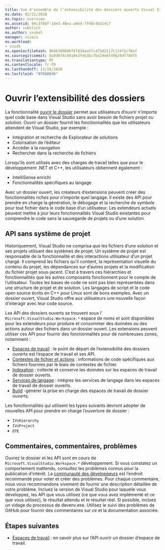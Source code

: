 ```yaml
---
title: Vue d’ensemble de l’extensibilité des dossiers ouverts Visual Studio | Microsoft Docs
ms.date: 02/21/2018
ms.topic: overview
ms.assetid: 94c3f8bf-1de3-40ea-aded-7f40c4b314c7
author: vukelich
ms.author: svukel
manager: viveis
ms.workload:
- vssdk
ms.openlocfilehash: 964b360806f6f834aa57c475d2117c124f2cf8af
ms.sourcegitcommit: 8a0d0f4c4910e2feb3bc7bd19e8f49629df78df5
ms.translationtype: MT
ms.contentlocale: fr-FR
ms.lasthandoff: 12/18/2020
ms.locfileid: "97668636"
---
```

# <a name="open-folder-extensibility"></a>Ouvrir l’extensibilité des dossiers

La fonctionnalité [ouvrir le dossier](../ide/develop-code-in-visual-studio-without-projects-or-solutions.md) permet aux utilisateurs d’ouvrir n’importe quel code base dans Visual Studio sans avoir besoin de fichiers projet ou solution. Ouvrir un dossier fournit les fonctionnalités que les utilisateurs attendent de Visual Studio, par exemple :

* Intégration et recherche de Explorateur de solutions
* Colorisation de l’éditeur
* Accéder à la navigation
* Rechercher dans la recherche de fichiers

Lorsqu’ils sont utilisés avec des charges de travail telles que pour le développement .NET et C++, les utilisateurs obtiennent également :

* IntelliSense enrichi
* Fonctionnalités spécifiques au langage

Avec un dossier ouvert, les créateurs d’extensions peuvent créer des fonctionnalités riches pour n’importe quel langage. Il existe des API pour prendre en charge la génération, le débogage et la recherche de symbole pour tout fichier dans le code base d’un utilisateur. Les extendeurs actuels peuvent mettre à jour leurs fonctionnalités Visual Studio existantes pour comprendre le code sans la sauvegarde de projets ou d’une solution.

## <a name="an-api-without-project-systems"></a>API sans système de projet

Historiquement, Visual Studio ne comprisa que les fichiers d’une solution et ses projets utilisant des systèmes de projet. Un système de projet est responsable de la fonctionnalité et des interactions utilisateur d’un projet chargé. Il comprend les fichiers qu’il contient, la représentation visuelle du contenu du projet, les dépendances sur d’autres projets et la modification du fichier projet sous-jacent. C’est à travers ces hiérarchies et fonctionnalités que les autres composants fonctionnent pour le compte de l’utilisateur. Toutes les bases de code ne sont pas bien représentées dans une structure de projet et de solution. Les langages de script et le code open source écrits en C++ pour Linux sont de bons exemples. Avec un dossier ouvert, Visual Studio offre aux utilisateurs une nouvelle façon d’interagir avec leur code source.

Les API des dossiers ouverts se trouvent sous l' `Microsoft.VisualStudio.Workspace.*` espace de noms et sont disponibles pour les extendeurs pour produire et consommer des données ou des actions autour des fichiers dans un dossier ouvert. Les extensions peuvent utiliser ces API pour fournir des fonctionnalités pour de nombreuses zones, notamment :

- [Espaces de travail](workspaces.md) : le point de départ de l’extensibilité des dossiers ouverts est l’espace de travail et ses API.
- [Contextes de fichier et actions](workspace-file-contexts.md) : informations de code spécifiques aux fichiers fournies par le biais de contextes de fichier.
- [Indexation](workspace-indexing.md) : collecte et conserve les données sur les espaces de travail de dossier ouverts.
- [Services de langage](workspace-language-services.md) : intégrez les services de langage dans les espaces de travail de dossier ouverts.
- [Build](workspace-build.md) -générer la prise en charge des espaces de travail de dossier ouverts.

Les fonctionnalités qui utilisent les types suivants devront adopter de nouvelles API pour prendre en charge l’ouverture de dossier :

- `IVsHierarchy`
- `IVsProject`
- `DTE`

## <a name="feedback-comments-issues"></a>Commentaires, commentaires, problèmes

Ouvrez le dossier et les API sont en cours de `Microsoft.VisualStudio.Workspace.*` développement. Si vous constatez un comportement inattendu, consultez les problèmes connus pour la publication d’intérêt. La [communauté des développeurs](https://aka.ms/feedback/suggest?space=8) est l’endroit recommandé pour voter et créer des problèmes. Pour chaque commentaire, nous vous recommandons vivement de fournir une description détaillée de votre problème. Incluez la version de Visual Studio pour laquelle vous développez, les API que vous utilisez (ce que vous avez implémenté et ce que vous utilisez), le résultat attendu et le résultat réel. Si possible, incluez un vidage du processus de devenv.exe. Utilisez le suivi des problèmes de GitHub pour fournir des commentaires sur ce et la documentation associée.

## <a name="next-steps"></a>Étapes suivantes

* [Espaces de travail](workspaces.md) : en savoir plus sur l’API ouvrir un dossier d’espace de travail.
